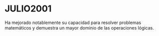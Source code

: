 # JULIO2001
Ha mejorado notablemente su capacidad para resolver problemas matemáticos y demuestra un mayor dominio de las operaciones lógicas.
